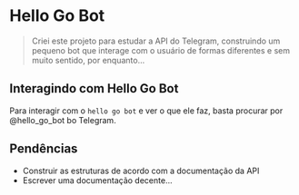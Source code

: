 # Hello Go Bot

> Criei este projeto para estudar a API do Telegram, construindo um pequeno bot que interage com o usuário de formas diferentes e sem muito sentido, por enquanto...

## Interagindo com Hello Go Bot

Para interagir com o `hello go bot` e ver o que ele faz, basta procurar por @hello_go_bot bo Telegram.

## Pendências

* Construir as estruturas de acordo com a documentação da API
* Escrever uma documentação decente...

